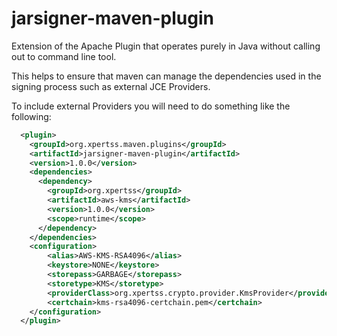 # jarsigner-maven-plugin
Extension of the Apache Plugin that operates purely in Java without calling out to command line tool.

This helps to ensure that maven can manage the dependencies used in the signing process such as external
JCE Providers.

To include external Providers you will need to do something like the following:

```xml
  <plugin>
    <groupId>org.xpertss.maven.plugins</groupId>
    <artifactId>jarsigner-maven-plugin</artifactId>
    <version>1.0.0</version>
    <dependencies>
      <dependency>
        <groupId>org.xpertss</groupId>
        <artifactId>aws-kms</artifactId>
        <version>1.0.0</version>
        <scope>runtime</scope>
      </dependency>
    </dependencies>
    <configuration>
        <alias>AWS-KMS-RSA4096</alias>
        <keystore>NONE</keystore>
        <storepass>GARBAGE</storepass>
        <storetype>KMS</storetype>
        <providerClass>org.xpertss.crypto.provider.KmsProvider</providerClass>
        <certchain>kms-rsa4096-certchain.pem</certchain>
    </configuration>
  </plugin>
```

